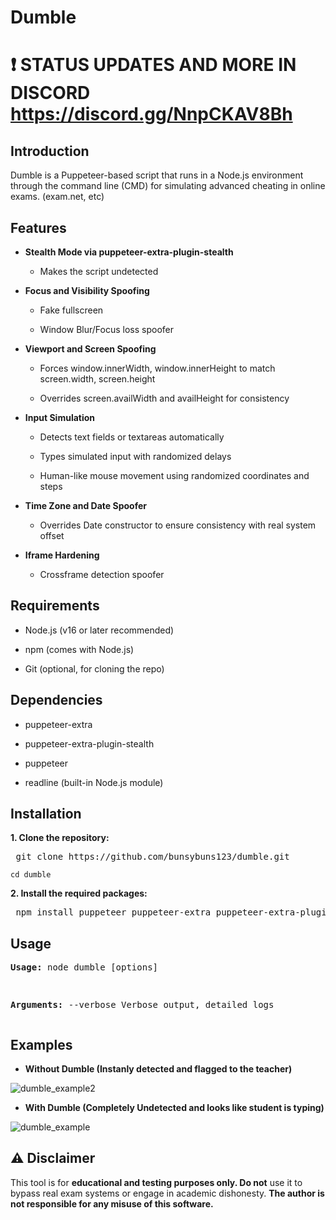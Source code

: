 # Dumble

# ❗ STATUS UPDATES AND MORE IN DISCORD https://discord.gg/NnpCKAV8Bh

## Introduction
Dumble is a Puppeteer-based script that runs in a Node.js environment through the command line (CMD) for simulating advanced cheating in online exams. (exam.net, etc)

## Features

- **Stealth Mode via puppeteer-extra-plugin-stealth**


  - Makes the script undetected


- **Focus and Visibility Spoofing**

  - Fake fullscreen

  - Window Blur/Focus loss spoofer

- **Viewport and Screen Spoofing**

  - Forces window.innerWidth, window.innerHeight to match screen.width, screen.height

  - Overrides screen.availWidth and availHeight for consistency

- **Input Simulation**

  - Detects text fields or textareas automatically

  - Types simulated input with randomized delays

  - Human-like mouse movement using randomized coordinates and steps

- **Time Zone and Date Spoofer**

  - Overrides Date constructor to ensure consistency with real system offset

- **Iframe Hardening**

  - Crossframe detection spoofer


## Requirements

- Node.js (v16 or later recommended)

- npm (comes with Node.js)

- Git (optional, for cloning the repo)


## Dependencies

- puppeteer-extra

- puppeteer-extra-plugin-stealth

- puppeteer

- readline (built-in Node.js module)

## Installation

**1. Clone the repository:**

<pre> git clone https://github.com/bunsybuns123/dumble.git </pre>


``` cd dumble ```


**2. Install the required packages:**

<pre> npm install puppeteer puppeteer-extra puppeteer-extra-plugin-stealth </pre>

## Usage

**<pre>Usage:**
        node dumble [options]

**Arguments:**
        --verbose    Verbose output, detailed logs
</pre>

## Examples

- **Without Dumble (Instanly detected and flagged to the teacher)**

![dumble_example2](https://github.com/user-attachments/assets/11285586-72f7-4a7c-9517-76093474784a)


- **With Dumble (Completely Undetected and looks like student is typing)**

![dumble_example](https://github.com/user-attachments/assets/ecd12534-5ebd-46af-b311-0a269c544015)



## ⚠️ Disclaimer

This tool is for **educational and testing purposes only. Do not** use it to bypass real exam systems or engage in academic dishonesty. **The author is not responsible for any misuse of this software.**

